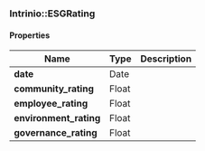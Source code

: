 

[//]: # (CLASS:Intrinio::ESGRating)

[//]: # (KIND:object)

### Intrinio::ESGRating

#### Properties

[//]: # (START_DEFINITION)

Name | Type | Description
------------ | ------------- | -------------
**date** | Date |  &nbsp;
**community_rating** | Float |  &nbsp;
**employee_rating** | Float |  &nbsp;
**environment_rating** | Float |  &nbsp;
**governance_rating** | Float |  &nbsp;

[//]: # (END_DEFINITION)



